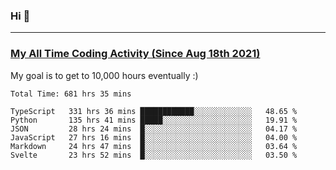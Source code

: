 ### Hi 🙂

---

### <a href="https://wakatime.com/@Eroxl">My All Time Coding Activity (Since Aug 18th 2021)</a>
My goal is to get to 10,000 hours eventually :)
<!--START_SECTION:waka-->

```text
Total Time: 681 hrs 35 mins

TypeScript   331 hrs 36 mins ████████████░░░░░░░░░░░░░   48.65 %
Python       135 hrs 41 mins █████░░░░░░░░░░░░░░░░░░░░   19.91 %
JSON         28 hrs 24 mins  █░░░░░░░░░░░░░░░░░░░░░░░░   04.17 %
JavaScript   27 hrs 16 mins  █░░░░░░░░░░░░░░░░░░░░░░░░   04.00 %
Markdown     24 hrs 47 mins  █░░░░░░░░░░░░░░░░░░░░░░░░   03.64 %
Svelte       23 hrs 52 mins  █░░░░░░░░░░░░░░░░░░░░░░░░   03.50 %
```

<!--END_SECTION:waka-->
